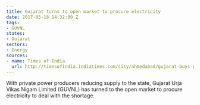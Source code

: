 ```yaml
---
title: Gujarat turns to open market to procure electricity
date: 2017-05-18 14:32:00 Z
tags:
- GUVNL
states:
- Gujarat
sectors:
- Energy
sources:
- name: Times of India
  url: http://timesofindia.indiatimes.com/city/ahmedabad/gujarat-buys-power-from-open-market/articleshow/58663460.cms
---
```


With private power producers reducing supply to the state, Gujarat Urja Vikas Nigam Limited (GUVNL) has turned to the open market to procure electricity to deal with the shortage.